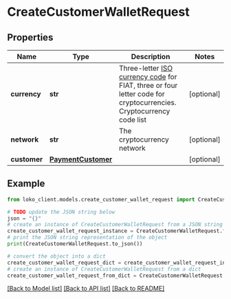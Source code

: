 # CreateCustomerWalletRequest


## Properties

Name | Type | Description | Notes
------------ | ------------- | ------------- | -------------
**currency** | **str** | Three-letter [ISO currency code](https://www.iso.org/iso-4217-currency-codes.html) for FIAT, three or four letter code for cryptocurrencies. Cryptocurrency code list | [optional] 
**network** | **str** | The cryptocurrency network | [optional] 
**customer** | [**PaymentCustomer**](PaymentCustomer.md) |  | [optional] 

## Example

```python
from loko_client.models.create_customer_wallet_request import CreateCustomerWalletRequest

# TODO update the JSON string below
json = "{}"
# create an instance of CreateCustomerWalletRequest from a JSON string
create_customer_wallet_request_instance = CreateCustomerWalletRequest.from_json(json)
# print the JSON string representation of the object
print(CreateCustomerWalletRequest.to_json())

# convert the object into a dict
create_customer_wallet_request_dict = create_customer_wallet_request_instance.to_dict()
# create an instance of CreateCustomerWalletRequest from a dict
create_customer_wallet_request_from_dict = CreateCustomerWalletRequest.from_dict(create_customer_wallet_request_dict)
```
[[Back to Model list]](../README.md#documentation-for-models) [[Back to API list]](../README.md#documentation-for-api-endpoints) [[Back to README]](../README.md)


